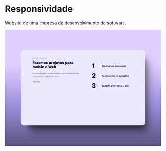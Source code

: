 # Responsividade

Website de uma empresa de desenvolvimento de software.

<img src=".github/preview.png" alt="preview" />